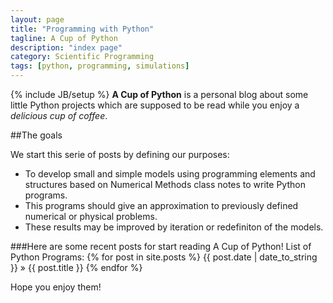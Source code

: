 ```yaml
---
layout: page
title: "Programming with Python"
tagline: A Cup of Python
description: "index page"
category: Scientific Programming
tags: [python, programming, simulations]
---
```

{% include JB/setup %}
**A Cup of Python** is a personal blog about some little Python projects which are supposed to be read while you enjoy a *delicious cup of coffee*. 

##The goals

We start this serie of posts by defining our purposes:

* To develop small and simple models using programming elements and structures based on Numerical Methods class notes to write Python programs. 
* This programs should give an approximation to previously defined numerical or physical problems.
* These results may be improved by iteration or redefiniton of the models.

###Here are some recent posts for start reading A Cup of Python!
List of Python Programs:
    {% for post in site.posts %}
        {{ post.date | date_to_string }} » {{ post.title }}
    {% endfor %} 

Hope you enjoy them!
